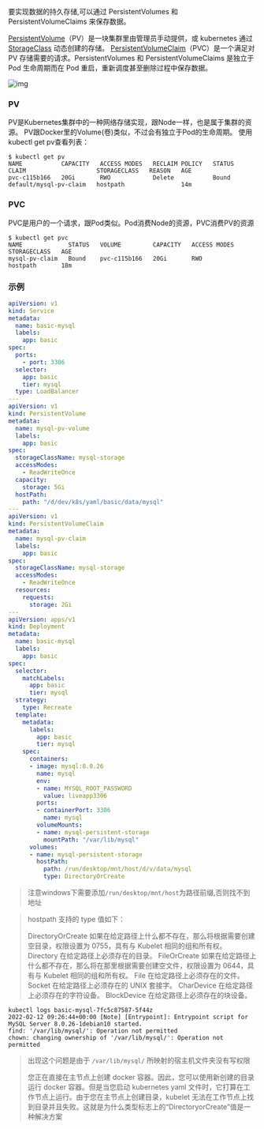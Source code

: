 要实现数据的持久存储,可以通过 PersistentVolumes 和 PersistentVolumeClaims 来保存数据。

[PersistentVolume](https://kubernetes.io/zh/docs/concepts/storage/persistent-volumes/)（PV）是一块集群里由管理员手动提供，或 kubernetes 通过 [StorageClass](https://kubernetes.io/zh/docs/concepts/storage/storage-classes) 动态创建的存储。 [PersistentVolumeClaim](https://kubernetes.io/zh/docs/concepts/storage/persistent-volumes/#persistentvolumeclaims)（PVC）是一个满足对 PV 存储需要的请求。PersistentVolumes 和 PersistentVolumeClaims 是独立于 Pod 生命周期而在 Pod 重启，重新调度甚至删除过程中保存数据。

![img](https://www.kubernetes.org.cn/img/2018/06/20180604211538.png)

### PV

PV是Kubernetes集群中的一种网络存储实现，跟Node一样，也是属于集群的资源。
PV跟Docker里的Volume(卷)类似，不过会有独立于Pod的生命周期。
使用kubectl get pv查看列表：

```shell
$ kubectl get pv
NAME           CAPACITY   ACCESS MODES   RECLAIM POLICY   STATUS   CLAIM                    STORAGECLASS   REASON   AGE
pvc-c115b166   20Gi       RWO            Delete           Bound    default/mysql-pv-claim   hostpath                14m
```

### PVC

PVC是用户的一个请求，跟Pod类似。Pod消费Node的资源，PVC消费PV的资源

```shell
$ kubectl get pvc
NAME             STATUS   VOLUME         CAPACITY   ACCESS MODES   STORAGECLASS   AGE
mysql-pv-claim   Bound    pvc-c115b166   20Gi       RWO            hostpath       18m
```

### 示例

```yaml
apiVersion: v1
kind: Service
metadata:
  name: basic-mysql
  labels:
    app: basic
spec:
  ports:
    - port: 3306
  selector:
    app: basic
    tier: mysql
  type: LoadBalancer
---
apiVersion: v1
kind: PersistentVolume
metadata:
  name: mysql-pv-volume
  labels:
    app: basic
spec:
  storageClassName: mysql-storage
  accessModes:
    - ReadWriteOnce
  capacity:
    storage: 5Gi
  hostPath:
    path: "/d/dev/k8s/yaml/basic/data/mysql"
---
apiVersion: v1
kind: PersistentVolumeClaim
metadata:
  name: mysql-pv-claim
  labels:
    app: basic
spec:
  storageClassName: mysql-storage
  accessModes:
    - ReadWriteOnce
  resources:
    requests:
      storage: 2Gi
---
apiVersion: apps/v1
kind: Deployment
metadata:
  name: basic-mysql
  labels:
    app: basic
spec:
  selector:
    matchLabels:
      app: basic
      tier: mysql
  strategy:
    type: Recreate
  template:
    metadata:
      labels:
        app: basic
        tier: mysql
    spec:
      containers:
      - image: mysql:8.0.26
        name: mysql
        env:
        - name: MYSQL_ROOT_PASSWORD
          value: liveapp3306
        ports:
        - containerPort: 3306
          name: mysql
        volumeMounts:
        - name: mysql-persistent-storage
          mountPath: "/var/lib/mysql"
      volumes:
      - name: mysql-persistent-storage
        hostPath:
          path: /run/desktop/mnt/host/d/v/data/mysql
          type: DirectoryOrCreate

```

> 注意windows下需要添加`/run/desktop/mnt/host`为路径前缀,否则找不到地址



> hostpath 支持的 type 值如下：
>
> DirectoryOrCreate	如果在给定路径上什么都不存在，那么将根据需要创建空目录，权限设置为 0755，具有与 Kubelet 相同的组和所有权。
> Directory	                在给定路径上必须存在的目录。
> FileOrCreate	          如果在给定路径上什么都不存在，那么将在那里根据需要创建空文件，权限设置为 0644，具有与 Kubelet 相同的组和所有权。
> File	                          在给定路径上必须存在的文件。
> Socket	                     在给定路径上必须存在的 UNIX 套接字。
> CharDevice	            在给定路径上必须存在的字符设备。
> BlockDevice	           在给定路径上必须存在的块设备。



```
kubectl logs basic-mysql-7fc5c87587-5f44z
2022-02-12 09:26:44+00:00 [Note] [Entrypoint]: Entrypoint script for MySQL Server 8.0.26-1debian10 started.
find: '/var/lib/mysql/': Operation not permitted
chown: changing ownership of '/var/lib/mysql/': Operation not permitted
```

> 出现这个问题是由于 `/var/lib/mysql/` 所映射的宿主机文件夹没有写权限
>
> 您正在直接在主节点上创建 docker 容器。因此，您可以使用新创建的目录运行 docker 容器。但是当您启动 kubernetes yaml 文件时，它打算在工作节点上运行。由于您在主节点上创建目录，kubelet 无法在工作节点上找到目录并且失败。这就是为什么类型标志上的“DirectoryorCreate”值是一种解决方案
